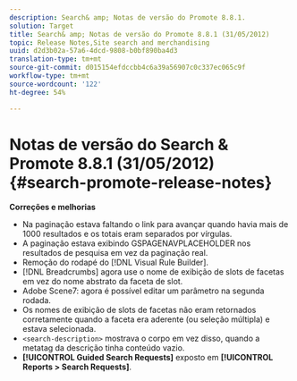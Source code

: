 ```yaml
---
description: Search& amp; Notas de versão do Promote 8.8.1.
solution: Target
title: Search& amp; Notas de versão do Promote 8.8.1 (31/05/2012)
topic: Release Notes,Site search and merchandising
uuid: d2d3b02a-57a6-4dcd-9808-b0bf890ba4d3
translation-type: tm+mt
source-git-commit: d015154efdccbb4c6a39a56907c0c337ec065c9f
workflow-type: tm+mt
source-wordcount: '122'
ht-degree: 54%

---
```



# Notas de versão do Search &amp; Promote 8.8.1 (31/05/2012){#search-promote-release-notes}

**Correções e melhorias**

* Na paginação estava faltando o link para avançar quando havia mais de 1000 resultados e os totais eram separados por vírgulas.
* A paginação estava exibindo GSPAGENAVPLACEHOLDER nos resultados de pesquisa em vez da paginação real.
* Remoção do rodapé do [!DNL Visual Rule Builder].
* [!DNL Breadcrumbs] agora use o nome de exibição de slots de facetas em vez do nome abstrato da faceta de slot.
* Adobe Scene7: agora é possível editar um parâmetro na segunda rodada.
* Os nomes de exibição de slots de facetas não eram retornados corretamente quando a faceta era aderente (ou seleção múltipla) e estava selecionada.
* `<search-description>` mostrava o corpo em vez disso, quando a metatag da descrição tinha conteúdo vazio.
* **[!UICONTROL Guided Search Requests]** exposto em **[!UICONTROL Reports > Search Requests]**.

